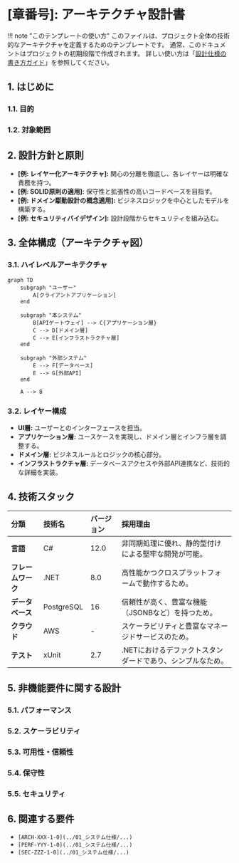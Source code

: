 # [章番号]: アーキテクチャ設計書

!!! note "このテンプレートの使い方"
このファイルは、プロジェクト全体の技術的なアーキテクチャを定義するためのテンプレートです。
通常、このドキュメントはプロジェクトの初期段階で作成されます。
詳しい使い方は「[設計仕様の書き方ガイド](ここにガイドへのパスを記述してください)」を参照してください。

## 1. はじめに

### 1.1. 目的

<!-- このドキュメントが定義するアーキテクチャの目的、解決する課題、目指す品質特性（パフォーマンス、スケーラビリティ、保守性など）を記述します。 -->

### 1.2. 対象範囲

<!-- このアーキテクチャが適用されるシステムの範囲を明確にします。 -->

## 2. 設計方針と原則

<!-- このアーキテクチャを設計する上で従う、普遍的な方針や原則をリストアップします。 -->

- **[例: レイヤー化アーキテクチャ]:** 関心の分離を徹底し、各レイヤーは明確な責務を持つ。
- **[例: SOLID原則の適用]:** 保守性と拡張性の高いコードベースを目指す。
- **[例: ドメイン駆動設計の概念適用]:** ビジネスロジックを中心としたモデルを構築する。
- **[例: セキュリティバイデザイン]:** 設計段階からセキュリティを組み込む。

## 3. 全体構成（アーキテクチャ図）

<!-- システムを構成する主要なコンポーネントやレイヤー、およびそれらの関係性を図で示します。Mermaidの利用を強く推奨します。 -->

### 3.1. ハイレベルアーキテクチャ

<!-- システム全体の鳥瞰図。外部システムとの連携なども含みます。 -->

```mermaid
graph TD
    subgraph "ユーザー"
        A[クライアントアプリケーション]
    end

    subgraph "本システム"
        B[APIゲートウェイ] --> C{アプリケーション層}
        C --> D[ドメイン層]
        C --> E[インフラストラクチャ層]
    end

    subgraph "外部システム"
        E --> F[データベース]
        E --> G[外部API]
    end

    A --> B
```

### 3.2. レイヤー構成

<!-- 各レイヤーの役割と責務を簡潔に説明します。 -->

- **UI層:** ユーザーとのインターフェースを担当。
- **アプリケーション層:** ユースケースを実現し、ドメイン層とインフラ層を調整する。
- **ドメイン層:** ビジネスルールとロジックの核心部分。
- **インフラストラクチャ層:** データベースアクセスや外部API連携など、技術的な詳細を実装。

## 4. 技術スタック

<!-- このアーキテクチャを実現するために採用する主要な技術要素を、採用理由とともに記述します。 -->

| 分類               | 技術名     | バージョン | 採用理由                                                   |
| :----------------- | :--------- | :--------- | :--------------------------------------------------------- |
| **言語**           | C#         | 12.0       | 非同期処理に優れ、静的型付けによる堅牢な開発が可能。       |
| **フレームワーク** | .NET       | 8.0        | 高性能かつクロスプラットフォームで動作するため。           |
| **データベース**   | PostgreSQL | 16         | 信頼性が高く、豊富な機能（JSONBなど）を持つため。          |
| **クラウド**       | AWS        | -          | スケーラビリティと豊富なマネージドサービスのため。         |
| **テスト**         | xUnit      | 2.7        | .NETにおけるデファクトスタンダードであり、シンプルなため。 |

## 5. 非機能要件に関する設計

<!-- 主要な非機能要件をどのようにアーキテクチャレベルで実現するかを記述します。 -->

### 5.1. パフォーマンス

<!-- 例: キャッシュ戦略、非同期処理の導入、DBコネクションプーリングなど -->

### 5.2. スケーラビリティ

<!-- 例: ステートレスな設計、マイクロサービス化の方針、オートスケーリング戦略など -->

### 5.3. 可用性・信頼性

<!-- 例: 冗長化構成、フェイルオーバーの仕組み、サーキットブレーカーの導入など -->

### 5.4. 保守性

<!-- 例: モジュール分割の方針、依存関係のルール、CI/CDによる自動化など -->

### 5.5. セキュリティ

<!-- 例: 認証・認可方式の選定、データ暗号化の方針、ネットワーク分離など -->

## 6. 関連する要件

<!-- この設計の根拠となる、システム仕様書で定義された要件IDへのリンクを記載します。 -->

- `[ARCH-XXX-1-0](../01_システム仕様/...)`
- `[PERF-YYY-1-0](../01_システム仕様/...)`
- `[SEC-ZZZ-1-0](../01_システム仕様/...)`
